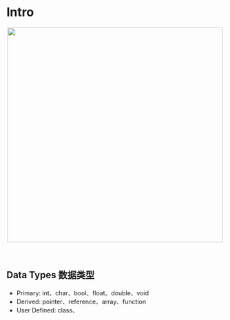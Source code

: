 &emsp;
# Intro

<div align="center">
    <image src="imgs/datatypesC&C++.png" width=500>
</div>


&emsp;
## Data Types 数据类型
- Primary: int、char、bool、float、double、void
- Derived: pointer、reference、array、function
- User Defined: class、



